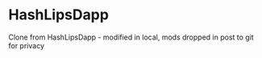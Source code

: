 # HashLipsDapp
Clone from HashLipsDapp - modified in local, mods dropped in post to git for privacy
